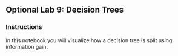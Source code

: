 ## Optional Lab 9: Decision Trees

### Instructions

In this notebook you will visualize how a decision tree is split using information gain.

